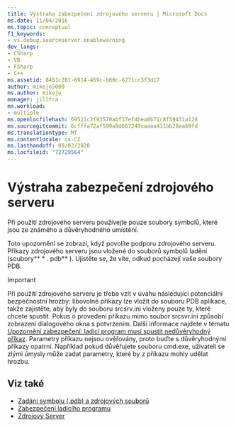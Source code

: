 ```yaml
---
title: Výstraha zabezpečení zdrojového serveru | Microsoft Docs
ms.date: 11/04/2016
ms.topic: conceptual
f1_keywords:
- vs.debug.sourceserver.enablewarning
dev_langs:
- CSharp
- VB
- FSharp
- C++
ms.assetid: 8451c281-6914-469c-b80c-6271cc3f3d17
author: mikejo5000
ms.author: mikejo
manager: jillfra
ms.workload:
- multiple
ms.openlocfilehash: 69511c2f83570abf37ef4bea8b71c8f59431a128
ms.sourcegitcommit: 6cfffa72af599a9d667249caaaa411bb28ea69fd
ms.translationtype: MT
ms.contentlocale: cs-CZ
ms.lasthandoff: 09/02/2020
ms.locfileid: "72729564"
---
```

# <a name="source-server-security-alert"></a>Výstraha zabezpečení zdrojového serveru
Při použití zdrojového serveru používejte pouze soubory symbolů, které jsou ze známého a důvěryhodného umístění.

 Toto upozornění se zobrazí, když povolíte podporu zdrojového serveru. Příkazy zdrojového serveru jsou vložené do souborů symbolů ladění (soubory** \* . pdb** ). Ujistěte se, že víte, odkud pocházejí vaše soubory PDB.

> [!IMPORTANT]
> Při použití zdrojového serveru je třeba vzít v úvahu následující potenciální bezpečnostní hrozby: libovolné příkazy lze vložit do souboru PDB aplikace, takže zajistěte, aby byly do souboru srcsrv.ini vloženy pouze ty, které chcete spustit. Pokus o provedení příkazu mimo soubor srcsvr.ini způsobí zobrazení dialogového okna s potvrzením. Další informace najdete v tématu [Upozornění zabezpečení: ladicí program musí spustit nedůvěryhodný příkaz](../debugger/security-warning-debugger-must-execute-untrusted-command.md). Parametry příkazu nejsou ověřovány, proto buďte s důvěryhodnými příkazy opatrní. Například pokud důvěřujete souboru cmd.exe, uživateli se zlými úmysly může zadat parametry, které by z příkazu mohly udělat hrozbu.

## <a name="see-also"></a>Viz také
- [Zadání symbolu (.pdb) a zdrojových souborů](../debugger/specify-symbol-dot-pdb-and-source-files-in-the-visual-studio-debugger.md)
- [Zabezpečení ladicího programu](../debugger/debugger-security.md)
- [Zdrojový Server](/windows/desktop/Debug/source-server-and-source-indexing)
